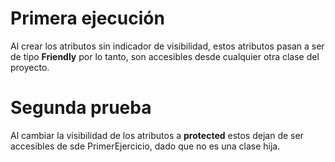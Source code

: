 # Primera ejecución
Al crear los atributos sin indicador de visibilidad, estos atributos
pasan a ser de tipo **Friendly** por lo tanto, son accesibles desde
cualquier otra clase del proyecto.


# Segunda prueba
Al cambiar la visibilidad de los atributos a **protected** estos dejan
de ser accesibles de sde PrimerEjercicio, dado que no es una clase hija.


